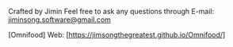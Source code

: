 Crafted by Jimin
Feel free to ask any questions through E-mail: jiminsong.software@gmail.com

[Omnifood]
Web: [https://jimsongthegreatest.github.io/Omnifood/]
